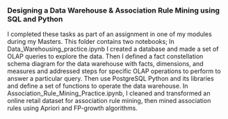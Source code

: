 ### Designing a Data Warehouse & Association Rule Mining using SQL and Python
I completed these tasks as part of an assignment in one of my modules during my Masters. This folder contains two notebooks; In Data_Warehousing_practice.ipynb I created a database and made a set of OLAP queries to explore the data. Then I defined a fact constellation schema diagram for the data warehouse with facts, dimensions, and measures and addressed steps for specific OLAP operations to perform  to answer a particular query. Then use PostgreSQL Python and its libraries and define a set of functions to operate the data warehouse. In Association_Rule_Mining_Practice.ipynb,  I cleaned and transformed an online retail dataset for association rule mining, then mined association rules using Apriori and FP-growth algorithms.
